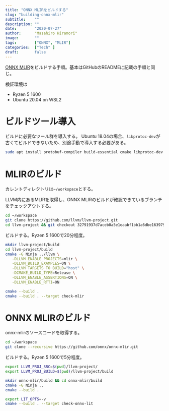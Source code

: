 ```yaml
---
title: "ONNX MLIRをビルドする"
slug: "building-onnx-mlir"
subtitle:    ""
description: ""
date:        "2020-07-27"
author:      "Masahiro Hiramori"
image:       ""
tags:        ["ONNX", "MLIR"]
categories:  ["Tech" ]
draft:       false
---
```


[ONNX MLIR](https://github.com/onnx/onnx-mlir)をビルドする手順。基本はGitHubのREADMEに記載の手順と同じ。

検証環境は

- Ryzen 5 1600
- Ubuntu 20.04 on WSL2

# ビルドツール導入

ビルドに必要なツール群を導入する。
Ubuntu 18.04の場合、`libprotoc-dev`が古くてビルドできないため、別途手動で導入する必要がある。

```bash
sudo apt install protobuf-compiler build-essential cmake libprotoc-dev ninja-build
```

# MLIRのビルド

カレントディレクトリは`~/workspace`とする。

LLVM内にあるMLIRを取得し、ONNX MLIRのビルドが確認できているブランチをチェックアウトする。

```BASH
cd ~/workspace
git clone https://github.com/llvm/llvm-project.git
cd llvm-project && git checkout 32791937d7aceb0a5e1eaabf1bb1a6dbe1639792 && cd ..
```

ビルドする。Ryzen 5 1600で20分程度。

```BASH
mkdir llvm-project/build
cd llvm-project/build
cmake -G Ninja ../llvm \
   -DLLVM_ENABLE_PROJECTS=mlir \
   -DLLVM_BUILD_EXAMPLES=ON \
   -DLLVM_TARGETS_TO_BUILD="host" \
   -DCMAKE_BUILD_TYPE=Release \
   -DLLVM_ENABLE_ASSERTIONS=ON \
   -DLLVM_ENABLE_RTTI=ON

cmake --build .
cmake --build . --target check-mlir
```

# ONNX MLIRのビルド

onnx-mlirのソースコードを取得する。

```bash
cd ~/workspace
git clone --recursive https://github.com/onnx/onnx-mlir.git
```

ビルドする。Ryzen 5 1600で5分程度。

```bash
export LLVM_PROJ_SRC=$(pwd)/llvm-project/
export LLVM_PROJ_BUILD=$(pwd)/llvm-project/build

mkdir onnx-mlir/build && cd onnx-mlir/build
cmake -G Ninja ..
cmake --build .

export LIT_OPTS=-v
cmake --build . --target check-onnx-lit
```
